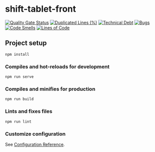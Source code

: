 # shift-tablet-front


[![Quality Gate Status](http://192.168.1.30:9000/api/project_badges/measure?project=shift-front&metric=alert_status&token=squ_74fe01688ebfdc747cda20c793933ce2b469d42b)](http://192.168.1.30:9000/dashboard?id=shift-front)
[![Duplicated Lines (%)](http://192.168.1.30:9000/api/project_badges/measure?project=shift-front&metric=duplicated_lines_density&token=squ_74fe01688ebfdc747cda20c793933ce2b469d42b)](http://192.168.1.30:9000/dashboard?id=shift-front)
[![Technical Debt](http://192.168.1.30:9000/api/project_badges/measure?project=shift-front&metric=sqale_index&token=squ_74fe01688ebfdc747cda20c793933ce2b469d42b)](http://192.168.1.30:9000/dashboard?id=shift-front)
[![Bugs](http://192.168.1.30:9000/api/project_badges/measure?project=shift-front&metric=bugs&token=squ_74fe01688ebfdc747cda20c793933ce2b469d42b)](http://192.168.1.30:9000/dashboard?id=shift-front)
[![Code Smells](http://192.168.1.30:9000/api/project_badges/measure?project=shift-front&metric=code_smells&token=squ_74fe01688ebfdc747cda20c793933ce2b469d42b)](http://192.168.1.30:9000/dashboard?id=shift-front)
[![Lines of Code](http://192.168.1.30:9000/api/project_badges/measure?project=shift-front&metric=ncloc&token=squ_74fe01688ebfdc747cda20c793933ce2b469d42b)](http://192.168.1.30:9000/dashboard?id=shift-front)

## Project setup
```
npm install
```

### Compiles and hot-reloads for development
```
npm run serve
```

### Compiles and minifies for production
```
npm run build
```

### Lints and fixes files
```
npm run lint
```

### Customize configuration
See [Configuration Reference](https://cli.vuejs.org/config/).
